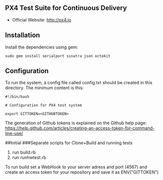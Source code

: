 ## PX4 Test Suite for Continuous Delivery

*   Official Website: http://px4.io

## Installation

Install the dependencies using gem:

```
sudo gem install serialport sinatra json octokit
```

## Configuration

To run the system, a config file called config.txt should be created in this directory. The minimum content is this:

```
#!/bin/bash

# Configuration for PX4 test system

export GITTOKEN=<GITHUBTOKEN>

```

The generation of Github tokens is explained on the Github help page:
https://help.github.com/articles/creating-an-access-token-for-command-line-use/


##Initial 
###Separate scripts for Clone+Build and running tests

1. run build.rb
2. run runhwtest.rb

To run build set a WebHook to your server adress and port (4567)
and create an access token for your repository
and save it as ENV("GITTOKEN")
